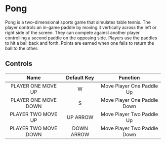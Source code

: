 # Pong
Pong is a two-dimensional sports game that simulates table tennis. The player controls an in-game paddle by moving it vertically across the left or right side of the screen. They can compete against another player controlling a second paddle on the opposing side. Players use the paddles to hit a ball back and forth. Points are earned when one fails to return the ball to the other.

## Controls
|         Name         | Default Key |           Function          |
|:--------------------:|:-----------:|:---------------------------:|
|  PLAYER ONE MOVE UP  |      W      |  Move Player One Paddle Up  |
| PLAYER ONE MOVE DOWN |      S      | Move Player One Paddle Down |
|  PLAYER TWO MOVE UP  |   UP ARROW  |  Move Player Two Paddle Up  |
| PLAYER TWO MOVE DOWN |  DOWN ARROW | Move Player Two Paddle Down |

